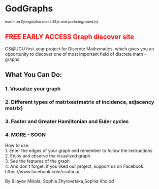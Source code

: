 <h1>GodGraphs</h1>
<small>made on <i>Django</i>(also used <i>d3.js and particleground.js</i>)</small>
<h2 style="color:red; font-weight:700">FREE EARLY ACCESS Graph discover site</h2>
<p>
CS@UCU first-year project for Discrete Mathematics, which gives you an opportunity to discover one of most important field of discrete math - graphs</p>
<h2>What You Can Do:</h2>
<h3>1. Visualize your graph</h3>
<h3>2. Different types of matrixes(matrix of incidence, adjacency matrix)</h3>
<h3>3. Faster and Greater Hamiltonian and Euler cycles</h3>
<h3>4. MORE - SOON</h3>



<p>
How to use:<br>1. Enter the edges of your graph and remember to follow the instructions
<br>2. Enjoy and observe the visualized graph
<br>3. See the features of the graph
<br>4. And don`t forget: if you liked our project, support us on Facebook: https://www.facebook.com/csatucu/
</p>


<p>By Bilayev Mikola, Sophia Zhyrovetska,Sophia Kholod</p>